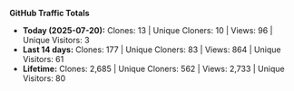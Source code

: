 
**GitHub Traffic Totals**

- **Today (2025-07-20):** Clones: 13 | Unique Cloners: 10 | Views: 96 | Unique Visitors: 3
- **Last 14 days:** Clones: 177 | Unique Cloners: 83 | Views: 864 | Unique Visitors: 61
- **Lifetime:** Clones: 2,685 | Unique Cloners: 562 | Views: 2,733 | Unique Visitors: 80
